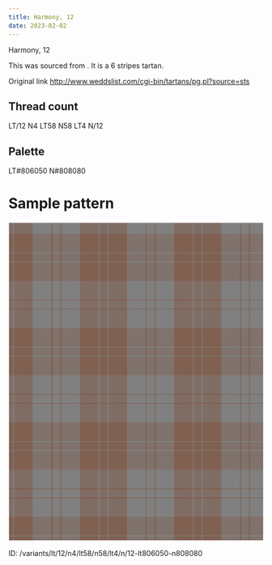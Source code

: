 ```yaml
---
title: Harmony, 12
date: 2023-02-02
---
```

Harmony, 12

This was sourced from <no value>.  It is a 6 stripes tartan.

Original link http://www.weddslist.com/cgi-bin/tartans/pg.pl?source=sts

## Thread count
LT/12 N4 LT58 N58 LT4 N/12

## Palette
LT#806050 N#808080

# Sample pattern

![Tartan detail](tartan.png "LT/12 N4 LT58 N58 LT4 N/12 tartan")

ID: /variants/lt/12/n4/lt58/n58/lt4/n/12-lt806050-n808080
